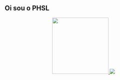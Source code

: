 ## Oi sou o PHSL
<div align="center">
  <a href="https://github.com/phsl-ofc">
  <img height="180em" src="https://github-readme-stats.vercel.app/api?username=phsl-ofc&show_icons=true&theme=tokyonight&include_all_commits=true&count_private=true"/>
  <img src="https://web.telegram.org/87add4fe-fce0-40c4-82fa-fea4390ebe42"/>
</div>

